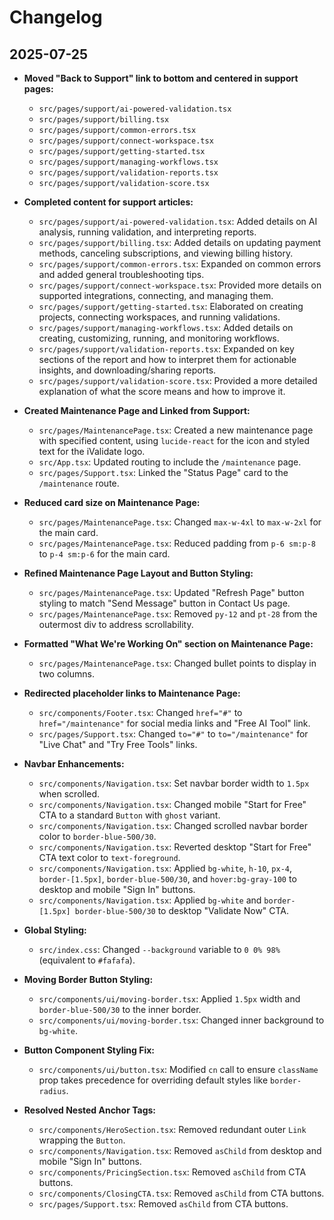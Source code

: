 # Changelog

## 2025-07-25

- **Moved "Back to Support" link to bottom and centered in support pages:**
  - `src/pages/support/ai-powered-validation.tsx`
  - `src/pages/support/billing.tsx`
  - `src/pages/support/common-errors.tsx`
  - `src/pages/support/connect-workspace.tsx`
  - `src/pages/support/getting-started.tsx`
  - `src/pages/support/managing-workflows.tsx`
  - `src/pages/support/validation-reports.tsx`
  - `src/pages/support/validation-score.tsx`

- **Completed content for support articles:**
  - `src/pages/support/ai-powered-validation.tsx`: Added details on AI analysis, running validation, and interpreting reports.
  - `src/pages/support/billing.tsx`: Added details on updating payment methods, canceling subscriptions, and viewing billing history.
  - `src/pages/support/common-errors.tsx`: Expanded on common errors and added general troubleshooting tips.
  - `src/pages/support/connect-workspace.tsx`: Provided more details on supported integrations, connecting, and managing them.
  - `src/pages/support/getting-started.tsx`: Elaborated on creating projects, connecting workspaces, and running validations.
  - `src/pages/support/managing-workflows.tsx`: Added details on creating, customizing, running, and monitoring workflows.
  - `src/pages/support/validation-reports.tsx`: Expanded on key sections of the report and how to interpret them for actionable insights, and downloading/sharing reports.
  - `src/pages/support/validation-score.tsx`: Provided a more detailed explanation of what the score means and how to improve it.

- **Created Maintenance Page and Linked from Support:**
  - `src/pages/MaintenancePage.tsx`: Created a new maintenance page with specified content, using `lucide-react` for the icon and styled text for the iValidate logo.
  - `src/App.tsx`: Updated routing to include the `/maintenance` page.
  - `src/pages/Support.tsx`: Linked the "Status Page" card to the `/maintenance` route.

- **Reduced card size on Maintenance Page:**
  - `src/pages/MaintenancePage.tsx`: Changed `max-w-4xl` to `max-w-2xl` for the main card.
  - `src/pages/MaintenancePage.tsx`: Reduced padding from `p-6 sm:p-8` to `p-4 sm:p-6` for the main card.

- **Refined Maintenance Page Layout and Button Styling:**
  - `src/pages/MaintenancePage.tsx`: Updated "Refresh Page" button styling to match "Send Message" button in Contact Us page.
  - `src/pages/MaintenancePage.tsx`: Removed `py-12` and `pt-28` from the outermost div to address scrollability.

- **Formatted "What We're Working On" section on Maintenance Page:**
  - `src/pages/MaintenancePage.tsx`: Changed bullet points to display in two columns.

- **Redirected placeholder links to Maintenance Page:**
  - `src/components/Footer.tsx`: Changed `href="#"` to `href="/maintenance"` for social media links and "Free AI Tool" link.
  - `src/pages/Support.tsx`: Changed `to="#"` to `to="/maintenance"` for "Live Chat" and "Try Free Tools" links.

- **Navbar Enhancements:**
  - `src/components/Navigation.tsx`: Set navbar border width to `1.5px` when scrolled.
  - `src/components/Navigation.tsx`: Changed mobile "Start for Free" CTA to a standard `Button` with `ghost` variant.
  - `src/components/Navigation.tsx`: Changed scrolled navbar border color to `border-blue-500/30`.
  - `src/components/Navigation.tsx`: Reverted desktop "Start for Free" CTA text color to `text-foreground`.
  - `src/components/Navigation.tsx`: Applied `bg-white`, `h-10`, `px-4`, `border-[1.5px]`, `border-blue-500/30`, and `hover:bg-gray-100` to desktop and mobile "Sign In" buttons.
  - `src/components/Navigation.tsx`: Applied `bg-white` and `border-[1.5px] border-blue-500/30` to desktop "Validate Now" CTA.

- **Global Styling:**
  - `src/index.css`: Changed `--background` variable to `0 0% 98%` (equivalent to `#fafafa`).

- **Moving Border Button Styling:**
  - `src/components/ui/moving-border.tsx`: Applied `1.5px` width and `border-blue-500/30` to the inner border.
  - `src/components/ui/moving-border.tsx`: Changed inner background to `bg-white`.

- **Button Component Styling Fix:**
  - `src/components/ui/button.tsx`: Modified `cn` call to ensure `className` prop takes precedence for overriding default styles like `border-radius`.

- **Resolved Nested Anchor Tags:**
  - `src/components/HeroSection.tsx`: Removed redundant outer `Link` wrapping the `Button`.
  - `src/components/Navigation.tsx`: Removed `asChild` from desktop and mobile "Sign In" buttons.
  - `src/components/PricingSection.tsx`: Removed `asChild` from CTA buttons.
  - `src/components/ClosingCTA.tsx`: Removed `asChild` from CTA buttons.
  - `src/pages/Support.tsx`: Removed `asChild` from CTA buttons.